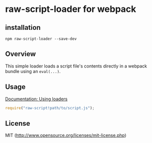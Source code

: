 # raw-script-loader for webpack

## installation

`npm raw-script-loader --save-dev`

## Overview

This simple loader loads a script file's contents directly in a webpack bundle using an `eval(...)`.

## Usage

[Documentation: Using loaders](http://webpack.github.io/docs/using-loaders.html)

``` javascript
require("raw-script!path/to/script.js");
```

## License

MIT (http://www.opensource.org/licenses/mit-license.php)
